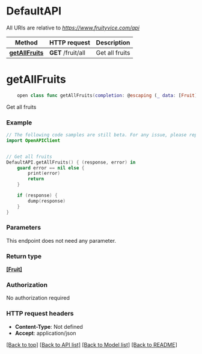# DefaultAPI

All URIs are relative to *https://www.fruityvice.com/api*

Method | HTTP request | Description
------------- | ------------- | -------------
[**getAllFruits**](DefaultAPI.md#getallfruits) | **GET** /fruit/all | Get all fruits


# **getAllFruits**
```swift
    open class func getAllFruits(completion: @escaping (_ data: [Fruit]?, _ error: Error?) -> Void)
```

Get all fruits

### Example
```swift
// The following code samples are still beta. For any issue, please report via http://github.com/OpenAPITools/openapi-generator/issues/new
import OpenAPIClient


// Get all fruits
DefaultAPI.getAllFruits() { (response, error) in
    guard error == nil else {
        print(error)
        return
    }

    if (response) {
        dump(response)
    }
}
```

### Parameters
This endpoint does not need any parameter.

### Return type

[**[Fruit]**](Fruit.md)

### Authorization

No authorization required

### HTTP request headers

 - **Content-Type**: Not defined
 - **Accept**: application/json

[[Back to top]](#) [[Back to API list]](../README.md#documentation-for-api-endpoints) [[Back to Model list]](../README.md#documentation-for-models) [[Back to README]](../README.md)

